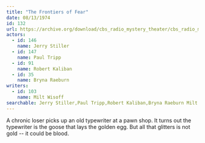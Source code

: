```yaml
---
title: "The Frontiers of Fear"
date: 08/13/1974
id: 132
url: https://archive.org/download/cbs_radio_mystery_theater/cbs_radio_mystery_theater-0101-0150.zip/cbs_radio_mystery_theater-0101-0150%2Fcbsrmt_0132_the_frontiers_of_fear.mp3
actors:  
  - id: 146
    name: Jerry Stiller  
  - id: 147
    name: Paul Tripp  
  - id: 91
    name: Robert Kaliban  
  - id: 35
    name: Bryna Raeburn
writers:  
  - id: 103
    name: Milt Wisoff
searchable: Jerry Stiller,Paul Tripp,Robert Kaliban,Bryna Raeburn Milt Wisoff
---
```

A chronic loser picks up an old typewriter at a pawn shop. It turns out the typewriter is the goose that lays the golden egg. But all that glitters is not gold -- it could be blood.
